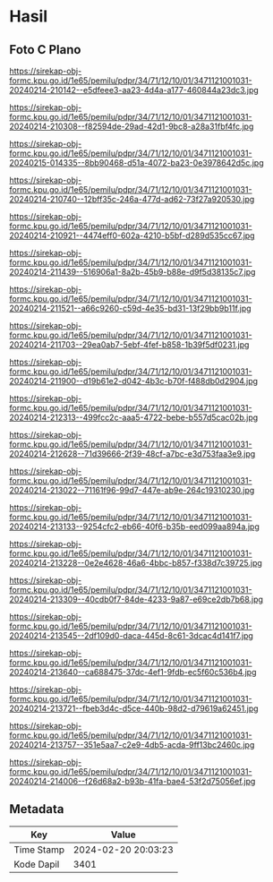 # Hasil

## Foto C Plano

https://sirekap-obj-formc.kpu.go.id/1e65/pemilu/pdpr/34/71/12/10/01/3471121001031-20240214-210142--e5dfeee3-aa23-4d4a-a177-460844a23dc3.jpg

https://sirekap-obj-formc.kpu.go.id/1e65/pemilu/pdpr/34/71/12/10/01/3471121001031-20240214-210308--f82594de-29ad-42d1-9bc8-a28a31fbf4fc.jpg

https://sirekap-obj-formc.kpu.go.id/1e65/pemilu/pdpr/34/71/12/10/01/3471121001031-20240215-014335--8bb90468-d51a-4072-ba23-0e3978642d5c.jpg

https://sirekap-obj-formc.kpu.go.id/1e65/pemilu/pdpr/34/71/12/10/01/3471121001031-20240214-210740--12bff35c-246a-477d-ad62-73f27a920530.jpg

https://sirekap-obj-formc.kpu.go.id/1e65/pemilu/pdpr/34/71/12/10/01/3471121001031-20240214-210921--4474eff0-602a-4210-b5bf-d289d535cc67.jpg

https://sirekap-obj-formc.kpu.go.id/1e65/pemilu/pdpr/34/71/12/10/01/3471121001031-20240214-211439--516906a1-8a2b-45b9-b88e-d9f5d38135c7.jpg

https://sirekap-obj-formc.kpu.go.id/1e65/pemilu/pdpr/34/71/12/10/01/3471121001031-20240214-211521--a66c9260-c59d-4e35-bd31-13f29bb9b11f.jpg

https://sirekap-obj-formc.kpu.go.id/1e65/pemilu/pdpr/34/71/12/10/01/3471121001031-20240214-211703--29ea0ab7-5ebf-4fef-b858-1b39f5df0231.jpg

https://sirekap-obj-formc.kpu.go.id/1e65/pemilu/pdpr/34/71/12/10/01/3471121001031-20240214-211900--d19b61e2-d042-4b3c-b70f-f488db0d2904.jpg

https://sirekap-obj-formc.kpu.go.id/1e65/pemilu/pdpr/34/71/12/10/01/3471121001031-20240214-212313--499fcc2c-aaa5-4722-bebe-b557d5cac02b.jpg

https://sirekap-obj-formc.kpu.go.id/1e65/pemilu/pdpr/34/71/12/10/01/3471121001031-20240214-212628--71d39666-2f39-48cf-a7bc-e3d753faa3e9.jpg

https://sirekap-obj-formc.kpu.go.id/1e65/pemilu/pdpr/34/71/12/10/01/3471121001031-20240214-213022--71161f96-99d7-447e-ab9e-264c19310230.jpg

https://sirekap-obj-formc.kpu.go.id/1e65/pemilu/pdpr/34/71/12/10/01/3471121001031-20240214-213133--9254cfc2-eb66-40f6-b35b-eed099aa894a.jpg

https://sirekap-obj-formc.kpu.go.id/1e65/pemilu/pdpr/34/71/12/10/01/3471121001031-20240214-213228--0e2e4628-46a6-4bbc-b857-f338d7c39725.jpg

https://sirekap-obj-formc.kpu.go.id/1e65/pemilu/pdpr/34/71/12/10/01/3471121001031-20240214-213309--40cdb0f7-84de-4233-9a87-e69ce2db7b68.jpg

https://sirekap-obj-formc.kpu.go.id/1e65/pemilu/pdpr/34/71/12/10/01/3471121001031-20240214-213545--2df109d0-daca-445d-8c61-3dcac4d141f7.jpg

https://sirekap-obj-formc.kpu.go.id/1e65/pemilu/pdpr/34/71/12/10/01/3471121001031-20240214-213640--ca688475-37dc-4ef1-9fdb-ec5f60c536b4.jpg

https://sirekap-obj-formc.kpu.go.id/1e65/pemilu/pdpr/34/71/12/10/01/3471121001031-20240214-213721--fbeb3d4c-d5ce-440b-98d2-d79619a62451.jpg

https://sirekap-obj-formc.kpu.go.id/1e65/pemilu/pdpr/34/71/12/10/01/3471121001031-20240214-213757--351e5aa7-c2e9-4db5-acda-9ff13bc2460c.jpg

https://sirekap-obj-formc.kpu.go.id/1e65/pemilu/pdpr/34/71/12/10/01/3471121001031-20240214-214006--f26d68a2-b93b-41fa-bae4-53f2d75056ef.jpg


## Metadata

| Key        | Value               |
| ---------- | ------------------- |
| Time Stamp | 2024-02-20 20:03:23 |
| Kode Dapil | 3401                |



